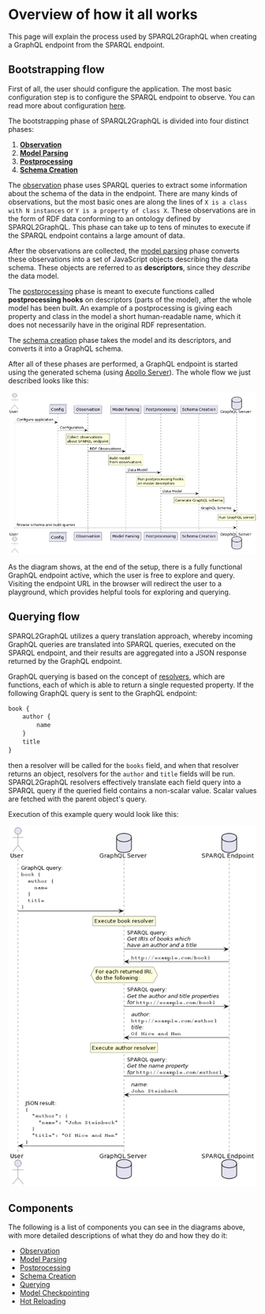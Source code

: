 # Overview of how it all works

This page will explain the process used by SPARQL2GraphQL when creating
a GraphQL endpoint from the SPARQL endpoint.

## Bootstrapping flow

First of all, the user should configure the application. The most basic configuration step
is to configure the SPARQL endpoint to observe. You can read more about
configuration [here](configuration.md).

The bootstrapping phase of SPARQL2GraphQL is divided into four distinct phases:

1. [**Observation**](observation.md)
2. [**Model Parsing**](model_parsing.md)
3. [**Postprocessing**](postprocessing.md)
4. [**Schema Creation**](schema.md)

The [observation](observation.md) phase uses SPARQL queries
to extract some information about the schema of the data
in the endpoint. There are many kinds of observations,
but the most basic ones are along the lines of
`X is a class with N instances` or `Y is a property of class X`.
These observations are in the form of RDF data conforming
to an ontology defined by SPARQL2GraphQL. This phase
can take up to tens of minutes to execute if the SPARQL
endpoint contains a large amount of data.

After the observations are collected, the
[model parsing](model_parsing.md) phase converts these
observations into a set of JavaScript objects describing the data
schema. These objects are referred to as **descriptors**,
since they *describe* the data model.

The [postprocessing](postprocessing.md) phase is meant
to execute functions called **postprocessing hooks**
on descriptors (parts of the model), after the whole
model has been built. An example of a postprocessing
is giving each property and class in the model
a short human-readable name, which it does not necessarily
have in the original RDF representation.

The [schema creation](schema.md) phase takes the model and
its descriptors, and converts it into a GraphQL schema.

After all of these phases are performed, a GraphQL endpoint
is started using the generated schema (using
[Apollo Server](https://www.apollographql.com/docs/apollo-server/)).
The whole flow we just described looks like this:

![Observation sequence diagram](img/observation_diagram.png)

As the diagram shows, at the end of the setup, there is a fully functional
GraphQL endpoint active, which the user is free to explore and query.
Visiting the endpoint URL in the browser will redirect the user
to a playground, which provides helpful tools for exploring
and querying.

## Querying flow

SPARQL2GraphQL utilizes a query translation approach, whereby incoming
GraphQL queries are translated into SPARQL queries, executed on the
SPARQL endpoint, and their results are aggregated into a JSON
response returned by the GraphQL endpoint.

GraphQL querying is based on the concept of
[resolvers](https://graphql.org/learn/execution/), which are functions,
each of which is able to return a single requested property.
If the following GraphQL query is sent to the GraphQL endpoint:

```graphql
book {
    author {
        name
    }
    title
}
```

then a resolver will be called for the `books` field, and when that
resolver returns an object, resolvers for the `author` and `title`
fields will be run. SPARQL2GraphQL resolvers effectively translate
each field query into a SPARQL query if the queried field contains
a non-scalar value. Scalar values are fetched with the parent object's
query.

Execution of this example query would look like this:

![Querying sequence diagram](img/querying_diagram.png)

## Components

The following is a list of components you can see in the diagrams above,
with more detailed descriptions of what they do and how they do it:

- [Observation](observation.md)
- [Model Parsing](model_parsing.md)
- [Postprocessing](postprocessing.md)
- [Schema Creation](schema.md)
- [Querying](querying.md)
- [Model Checkpointing](model_checkpointing.md)
- [Hot Reloading](hot_reloading.md)

